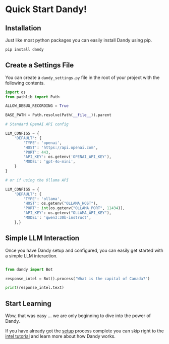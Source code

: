 # Quick Start Dandy!

## Installation

Just like most python packages you can easily install Dandy using pip.

``` bash
pip install dandy
```

## Create a Settings File

You can create a `dandy_settings.py` file in the root of your project with the following contents.  

```python title="dandy_settings.py"
import os
from pathlib import Path

ALLOW_DEBUG_RECORDING = True

BASE_PATH = Path.resolve(Path(__file__)).parent

# Standard OpenAI API config

LLM_CONFIGS = {
    'DEFAULT': {
        'TYPE': 'openai',
        'HOST': 'https://api.openai.com',
        'PORT': 443,
        'API_KEY': os.getenv('OPENAI_API_KEY'),
        'MODEL': 'gpt-4o-mini',
    }
}

# or if using the Ollama API

LLM_CONFIGS = {
    'DEFAULT': {
        'TYPE': 'ollama',
        'HOST': os.getenv("OLLAMA_HOST"),
        'PORT': int(os.getenv("OLLAMA_PORT", 11434)),
        'API_KEY': os.getenv("OLLAMA_API_KEY"), 
        'MODEL': 'qwen3:30b-instruct',
    },}
```

## Simple LLM Interaction

Once you have Dandy setup and configured, you can easily get started with a simple LLM interaction.

```python exec="True" source="above" source="material-block"

from dandy import Bot

response_intel = Bot().process('What is the capital of Canada?')

print(response_intel.text)

```

## Start Learning

Wow, that was easy ... we are only beginning to dive into the power of Dandy.

If you have already got the [setup](../tutorials/setup.md) process complete you can skip right to the [intel tutorial](../tutorials/intel.md) and learn more about how Dandy works.